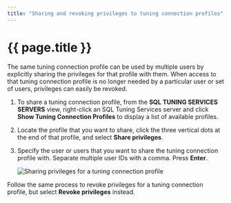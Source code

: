 ```yaml
---
title: "Sharing and revoking privileges to tuning connection profiles"
---
```


# {{ page.title }}

The same tuning connection profile can be used by multiple users by explicitly sharing the privileges for that profile with them. When access to that tuning connection profile is no longer needed by a particular user or set of users, privileges can easily be revoked.

1. To share a tuning connection profile, from the **SQL TUNING SERVICES SERVERS** view, right-click an SQL Tuning Services server and click **Show Tuning Connection Profiles** to display a list of available profiles.

2. Locate the profile that you want to share, click the three vertical dots at the end of that profile, and select **Share privileges**. 

3. Specify the user or users that you want to share the tuning connection profile with. Separate multiple user IDs with a comma. Press **Enter**.
    
    ![Sharing privileges for a tuning connection profile]({{site.baseurl}}/assets/images/tuning-share-revoke-privileges.gif)

Follow the same process to revoke privileges for a tuning connection profile, but select **Revoke privileges** instead.
